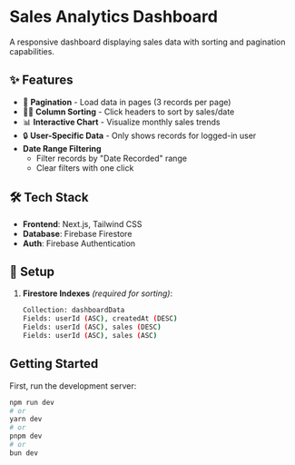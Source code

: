 # Sales Analytics Dashboard


A responsive dashboard displaying sales data with sorting and pagination capabilities.

## ✨ Features

- 🔢 **Pagination** - Load data in pages (3 records per page)
- 🔼🔽 **Column Sorting** - Click headers to sort by sales/date
- 📊 **Interactive Chart** - Visualize monthly sales trends
- 🔒 **User-Specific Data** - Only shows records for logged-in user
- **Date Range Filtering**
  - Filter records by "Date Recorded" range
  - Clear filters with one click
## 🛠 Tech Stack

- **Frontend**: Next.js, Tailwind CSS
- **Database**: Firebase Firestore
- **Auth**: Firebase Authentication

## 🔧 Setup

1. **Firestore Indexes** *(required for sorting)*:
   ```bash
   Collection: dashboardData
   Fields: userId (ASC), createdAt (DESC)
   Fields: userId (ASC), sales (DESC)
   Fields: userId (ASC), sales (ASC)
## Getting Started

First, run the development server:

```bash
npm run dev
# or
yarn dev
# or
pnpm dev
# or
bun dev
```

